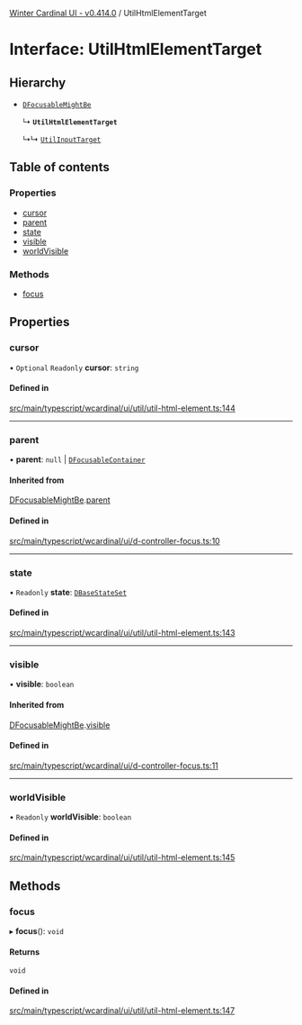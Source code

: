 [Winter Cardinal UI - v0.414.0](../index.md) / UtilHtmlElementTarget

# Interface: UtilHtmlElementTarget

## Hierarchy

- [`DFocusableMightBe`](DFocusableMightBe.md)

  ↳ **`UtilHtmlElementTarget`**

  ↳↳ [`UtilInputTarget`](UtilInputTarget.md)

## Table of contents

### Properties

- [cursor](UtilHtmlElementTarget.md#cursor)
- [parent](UtilHtmlElementTarget.md#parent)
- [state](UtilHtmlElementTarget.md#state)
- [visible](UtilHtmlElementTarget.md#visible)
- [worldVisible](UtilHtmlElementTarget.md#worldvisible)

### Methods

- [focus](UtilHtmlElementTarget.md#focus)

## Properties

### cursor

• `Optional` `Readonly` **cursor**: `string`

#### Defined in

[src/main/typescript/wcardinal/ui/util/util-html-element.ts:144](https://github.com/winter-cardinal/winter-cardinal-ui/blob/v0.414.0/src/main/typescript/wcardinal/ui/util/util-html-element.ts#L144)

___

### parent

• **parent**: ``null`` \| [`DFocusableContainer`](DFocusableContainer.md)

#### Inherited from

[DFocusableMightBe](DFocusableMightBe.md).[parent](DFocusableMightBe.md#parent)

#### Defined in

[src/main/typescript/wcardinal/ui/d-controller-focus.ts:10](https://github.com/winter-cardinal/winter-cardinal-ui/blob/v0.414.0/src/main/typescript/wcardinal/ui/d-controller-focus.ts#L10)

___

### state

• `Readonly` **state**: [`DBaseStateSet`](DBaseStateSet.md)

#### Defined in

[src/main/typescript/wcardinal/ui/util/util-html-element.ts:143](https://github.com/winter-cardinal/winter-cardinal-ui/blob/v0.414.0/src/main/typescript/wcardinal/ui/util/util-html-element.ts#L143)

___

### visible

• **visible**: `boolean`

#### Inherited from

[DFocusableMightBe](DFocusableMightBe.md).[visible](DFocusableMightBe.md#visible)

#### Defined in

[src/main/typescript/wcardinal/ui/d-controller-focus.ts:11](https://github.com/winter-cardinal/winter-cardinal-ui/blob/v0.414.0/src/main/typescript/wcardinal/ui/d-controller-focus.ts#L11)

___

### worldVisible

• `Readonly` **worldVisible**: `boolean`

#### Defined in

[src/main/typescript/wcardinal/ui/util/util-html-element.ts:145](https://github.com/winter-cardinal/winter-cardinal-ui/blob/v0.414.0/src/main/typescript/wcardinal/ui/util/util-html-element.ts#L145)

## Methods

### focus

▸ **focus**(): `void`

#### Returns

`void`

#### Defined in

[src/main/typescript/wcardinal/ui/util/util-html-element.ts:147](https://github.com/winter-cardinal/winter-cardinal-ui/blob/v0.414.0/src/main/typescript/wcardinal/ui/util/util-html-element.ts#L147)
